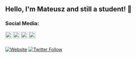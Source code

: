 ## Hello, I'm Mateusz and still a student! 👋 

<!-- [![Discord Presence](https://lanyard.cnrad.dev/api/630812692659044352 )](https://discord.com/users/630812692659044352) -->

### Social Media:

<!-- [<img align="left" width="22px" src="https://raw.githubusercontent.com/iconic/open-iconic/master/svg/globe.svg" />][website] -->
[<img align="left" style="color=#fffffff" width="22px" src="https://cdn.jsdelivr.net/npm/simple-icons@9.10.0/icons/youtube.svg" />][youtube]
[<img align="left" width="22px" src="https://cdn.jsdelivr.net/npm/simple-icons@9.10.0/icons/twitter.svg" />][twitter]
[<img align="left" width="22px" src="https://cdn.jsdelivr.net/npm/simple-icons@9.10.0/icons/instagram.svg" />][instagram]
[<img align="left" width="22px" src="https://cdn.jsdelivr.net/npm/simple-icons@9.10.0/icons/discord.svg" />][discord]

<br/>
<br/>

[![Website](https://img.shields.io/website?label=draid.vercel.app&style=for-the-badge&url=https%3A%2F%2Fdraid.vercel.app)](https://draid.vercel.app)
[![Twitter Follow](https://img.shields.io/twitter/follow/ItsMateo20?color=1DA1F2&logo=twitter&style=for-the-badge)](https://twitter.com/intent/follow?original_referer=https://github.com/ItsMateo20&screen_name=ItsMateo20)

<!-- [website]: https://itsmateo20.ddns.net -->
[twitter]: https://twitter.com/ItsMateo20
[youtube]: https://youtube.com/ItsMateo20
[instagram]: https://instagram.com/ItsMateo20
[discord]: https://discord.com/users/630812692659044352
